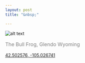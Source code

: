 ```yaml
---
layout: post
title: "&nbsp;"

---
```

![alt text](https://jonkalev.s3.us-west-2.amazonaws.com/GlendoWY_20181201-0277.jpg)
<p style="color: grey; font-size: 16px;">The Bull Frog, Glendo Wyoming</p>

[42.502576, -105.026741](https://goo.gl/maps/vjeWnKrHFD3dWKf86)